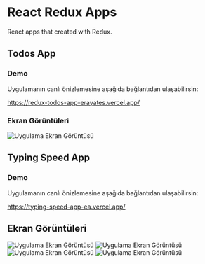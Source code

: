 # React Redux Apps
 React apps that created with Redux.

## Todos App
### Demo

Uygulamanın canlı önizlemesine aşağıda bağlantıdan ulaşabilirsin:

https://redux-todos-app-erayates.vercel.app/

### Ekran Görüntüleri

![Uygulama Ekran Görüntüsü](https://i.hizliresim.com/7q2imc0.png)

## Typing Speed App
### Demo

Uygulamanın canlı önizlemesine aşağıda bağlantıdan ulaşabilirsin:

https://typing-speed-app-ea.vercel.app/

## Ekran Görüntüleri

![Uygulama Ekran Görüntüsü](https://i.hizliresim.com/qhqqflj.png)
![Uygulama Ekran Görüntüsü](https://i.hizliresim.com/24e7k4p.png)
![Uygulama Ekran Görüntüsü](https://i.hizliresim.com/7nqtodc.png)
![Uygulama Ekran Görüntüsü](https://i.hizliresim.com/a2rz9d1.png)
